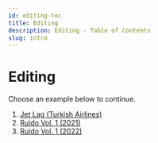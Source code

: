 ```yaml
---
id: editing-toc
title: Editing
description: Editing - Table of Contents
slug: intro
---
```


# Editing

Choose an example below to continue.

1. [Jet Lag (Turkish Airlines)](./jet-lag-edit)
1. [Ruido Vol. 1 (2021)](https://www.academia.edu/81092863/Ruido_Revista_de_ensayos_musicales_vol_1_)
1. [Ruido Vol. 1 (2022)](https://www.academia.edu/86200138/Ruido_Revista_de_ensayos_musicales_vol_2_)